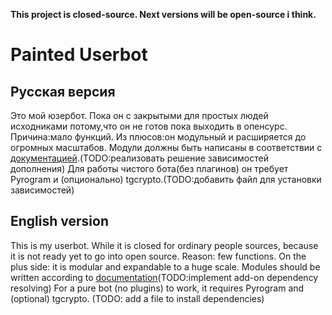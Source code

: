 **This project is closed-source. Next versions will be open-source i think.**
# Painted Userbot
## Русская версия
Это мой юзербот. Пока он с закрытыми для простых людей исходниками потому,что он не готов пока выходить в опенсурс. Причина:мало функций.
Из плюсов:он модульный и расширяется до огромных масштабов. Модули должны быть написаны в соответствии с [документацией](https://docs.pyrogram.org/topics/smart-plugins?highlight=module#using-smart-plugins).(TODO:реализовать решение зависимостей дополнения)
Для работы чистого бота(без плагинов) он требует Pyrogram и (опционально) tgcrypto.(TODO:добавить файл для установки зависимостей)
## English version
This is my userbot. While it is closed for ordinary people sources, because it is not ready yet to go into open source. Reason: few functions.
On the plus side: it is modular and expandable to a huge scale. Modules should be written according to [documentation](https://docs.pyrogram.org/topics/smart-plugins?highlight=module#using-smart-plugins)(TODO:implement add-on dependency resolving)
For a pure bot (no plugins) to work, it requires Pyrogram and (optional) tgcrypto. (TODO: add a file to install dependencies)
